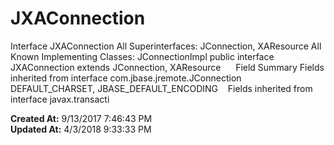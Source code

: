 # JXAConnection

Interface JXAConnection All Superinterfaces: JConnection, XAResource All Known Implementing Classes: JConnectionImpl public interface JXAConnection extends JConnection, XAResource      Field Summary Fields inherited from interface com.jbase.jremote.JConnection DEFAULT_CHARSET, JBASE_DEFAULT_ENCODING    Fields inherited from interface javax.transacti  

**Created At:** 9/13/2017 7:46:43 PM  
**Updated At:** 4/3/2018 9:33:33 PM  

